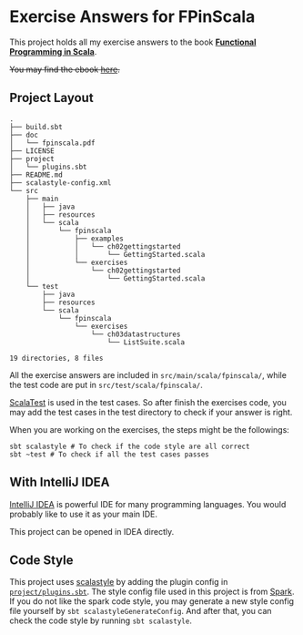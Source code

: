 # Exercise Answers for FPinScala

This project holds all my exercise answers to the book [**Functional Programming in Scala**](https://www.manning.com/books/functional-programming-in-scala).

~~You may find the ebook [here](https://pdf.k0nsl.org/C/Computer%20and%20Internet%20Collection/2015%20Computer%20and%20Internet%20Collection%20part%202/Manning%20Functional%20Programming%20in%20Scala%20(2015).pdf).~~

## Project Layout

```
.
├── build.sbt
├── doc
│   └── fpinscala.pdf
├── LICENSE
├── project
│   └── plugins.sbt
├── README.md
├── scalastyle-config.xml
└── src
    ├── main
    │   ├── java
    │   ├── resources
    │   └── scala
    │       └── fpinscala
    │           ├── examples
    │           │   └── ch02gettingstarted
    │           │       └── GettingStarted.scala
    │           └── exercises
    │               └── ch02gettingstarted
    │                   └── GettingStarted.scala
    └── test
        ├── java
        ├── resources
        └── scala
            └── fpinscala
                └── exercises
                    └── ch03datastructures
                        └── ListSuite.scala

19 directories, 8 files
```

All the exercise answers are included in `src/main/scala/fpinscala/`,
while the test code are put in `src/test/scala/fpinscala/`.

[ScalaTest](http://www.scalatest.org/) is used in the test cases.
So after finish the exercises code,
you may add the test cases in the test directory to check if your answer is right.

When you are working on the exercises, the steps might be the followings:

``` shell
sbt scalastyle # To check if the code style are all correct
sbt ~test # To check if all the test cases passes
```

## With IntelliJ IDEA

[IntelliJ IDEA](https://www.jetbrains.com/idea/) is powerful IDE for many programming languages.
You would probably like to use it as your main IDE.

This project can be opened in IDEA directly.


## Code Style

This project uses [scalastyle](http://www.scalastyle.org/sbt.html) by adding the plugin config in [`project/plugins.sbt`](https://github.com/huajianmao/fpinscala/blob/master/project/plugins.sbt). The style config file used in this project is from [Spark](https://github.com/apache/spark/blob/master/scalastyle-config.xml). If you do not like the spark code style, you may generate a new style config file yourself by `sbt scalastyleGenerateConfig`. And after that, you can check the code style by running `sbt scalastyle`.
